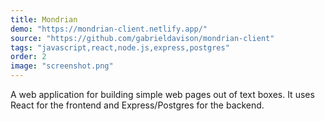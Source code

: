 ```yaml
---
title: Mondrian
demo: "https://mondrian-client.netlify.app/"
source: "https://github.com/gabrieldavison/mondrian-client"
tags: "javascript,react,node.js,express,postgres"
order: 2
image: "screenshot.png"
---
```


A web application for building simple web pages out of text boxes. It uses React for the frontend and Express/Postgres for the backend.
